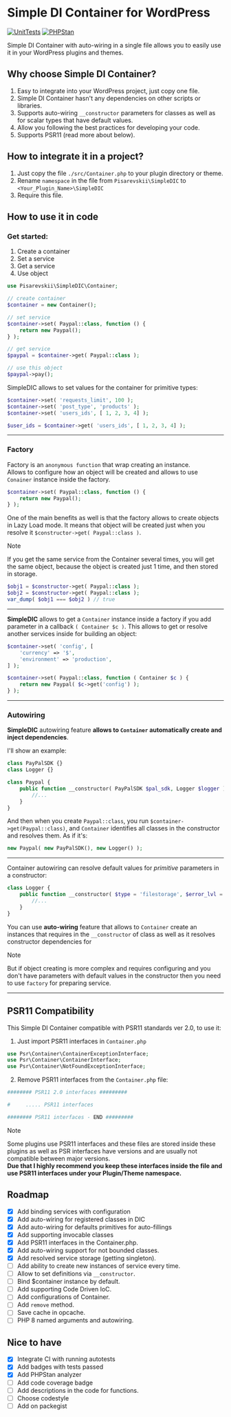 # Simple DI Container for WordPress
[![UnitTests](https://github.com/renakdup/simple-wordpress-dic/actions/workflows/phpunit.yaml/badge.svg)](https://github.com/renakdup/simple-wordpress-dic/actions/workflows/phpunit.yaml)
[![PHPStan](https://github.com/renakdup/simple-wordpress-dic/actions/workflows/phpstan.yaml/badge.svg)](https://github.com/renakdup/simple-wordpress-dic/actions/workflows/phpstan.yaml)



Simple DI Container with auto-wiring in a single file allows you to easily use it in your WordPress plugins and themes. 

## Why choose Simple DI Container?
1. Easy to integrate into your WordPress project, just copy one file.
2. Simple DI Container hasn't any dependencies on other scripts or libraries.
3. Supports auto-wiring `__constructor` parameters for classes as well as for scalar types that have default values.
4. Allow you following the best practices for developing your code.
5. Supports PSR11 (read more about below).

## How to integrate it in a project?
1. Just copy the file `./src/Container.php` to your plugin directory or theme.
2. Rename `namespace` in the file from `Pisarevskii\SimpleDIC` to `<Your_Plugin_Name>\SimpleDIC`
3. Require this file.

## How to use it in code

### Get started:

1. Create a container
2. Set a service
3. Get a service
4. Use object
```php
use Pisarevskii\SimpleDIC\Container;

// create container
$container = new Container();

// set service
$container->set( Paypal::class, function () {
    return new Paypal();
} );

// get service
$paypal = $container->get( Paypal::class );

// use this object
$paypal->pay();
```

SimpleDIC allows to set values for the container for primitive types:
```php
$container->set( 'requests_limit', 100 );
$container->set( 'post_type', 'products' );
$container->set( 'users_ids', [ 1, 2, 3, 4] );

$user_ids = $container->get( 'users_ids', [ 1, 2, 3, 4] );
```
---

### Factory
Factory is an `anonymous function` that wrap creating an instance.  
Allows to configure how an object will be created and allows to use `Conainer` instance inside the factory.

```php
$container->set( Paypal::class, function () {
    return new Paypal();
} );
```

One of the main benefits as well is that the factory allows to create objects in Lazy Load mode. It means that object will be created just when you resolve it `$constructor->get( Paypal::class )`.

> [!NOTE]  
> If you get the same service from the Container several times, you will get the same object, because the object is created just 1 time, and then stored in storage.
> ```php
> $obj1 = $constructor->get( Paypal::class );
> $obj2 = $constructor->get( Paypal::class );
> var_dump( $obj1 === $obj2 ) // true
> ```

---

**SimpleDIC** allows to get a `Container` instance inside a factory if you add parameter in a callback `( Container $c )`. This allows to get or resolve another services inside for building an object:
```php
$container->set( 'config', [
    'currency' => '$',
    'environment' => 'production',
] );

$container->set( Paypal::class, function ( Container $c ) {
    return new Paypal( $c->get('config') );
} );
```

---

### Autowiring
**SimpleDIС** autowiring feature **allows to `Container` automatically create and inject dependencies**.

I'll show an example:
```php
class PayPalSDK {}
class Logger {}

class Paypal {
    public function __constructor( PayPalSDK $pal_sdk, Logger $logger ) {
        //...
    }
}
```
And then when you create `Paypal::class`, you run `$container->get(Paypal::class)`, and `Container` identifies all classes in the constructor and resolves them. As if it's:
```php
new Paypal( new PayPalSDK(), new Logger() );
```
---
Container autowiring can resolve default values for *primitive* parameters in a constructor:
```php
class Logger {
    public function __constructor( $type = 'filestorage', $error_lvl = 1 ) {
        //...
    }
}
```

You can use **auto-wiring** feature that allows to `Container` create an instances that requires in the `__constructor` of class as well as it resolves constructor dependencies for 


> [!NOTE]
> But if object creating is more complex and requires configuring and you don't have parameters with default values in the constructor then you need to use `factory` for preparing service.

---


## PSR11 Compatibility
This Simple DI Container compatible with PSR11 standards ver 2.0, to use it:
1. Just import PSR11 interfaces in `Container.php`
```php
use Psr\Container\ContainerExceptionInterface;
use Psr\Container\ContainerInterface;
use Psr\Container\NotFoundExceptionInterface;
```
2. Remove PSR11 interfaces from the `Container.php` file:
```php
######## PSR11 2.0 interfaces #########

#     ..... PSR11 interfaces

######## PSR11 interfaces - END #########
```

> [!NOTE]  
> Some plugins use PSR11 interfaces and these files are stored inside these plugins as well as PSR interfaces have versions and are usually not compatible between major versions.  
> **Due that I highly recommend you keep these interfaces inside the file and use PSR11 interfaces under your Plugin/Theme namespace.**

## Roadmap
- [x] Add binding services with configuration
- [x] Add auto-wiring for registered classes in DIC
- [x] Add auto-wiring for defaults primitives for auto-fillings
- [x] Add supporting invocable classes
- [x] Add PSR11 interfaces in the Container.php.
- [x] Add auto-wiring support for not bounded classes.
- [x] Add resolved service storage (getting singleton).
- [ ] Add ability to create new instances of service every time.
- [ ] Allow to set definitions via `__constructor`.
- [ ] Bind $container instance by default.
- [ ] Add supporting Code Driven IoC.
- [ ] Add configurations of Container.
- [ ] Add `remove` method.
- [ ] Save cache in opcache.
- [ ] PHP 8 named arguments and autowiring.

## Nice to have
- [x] Integrate CI with running autotests
- [x] Add badges with tests passed
- [x] Add PHPStan analyzer
- [ ] Add code coverage badge
- [ ] Add descriptions in the code for functions.
- [ ] Choose codestyle
- [ ] Add on packegist
